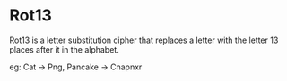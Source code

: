 # Rot13
Rot13 is a letter substitution cipher that replaces a letter with the letter 13 places after it in the alphabet.

eg: Cat -> Png, Pancake -> Cnapnxr
